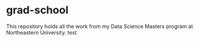 # grad-school
This repository holds all the work from my Data Science Masters program at Northeastern University. test